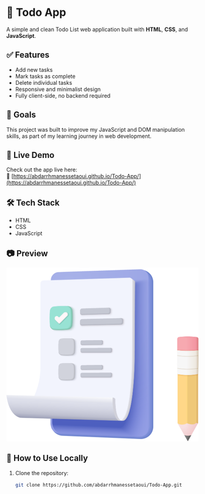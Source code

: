 # 📝 Todo App

A simple and clean Todo List web application built with **HTML**, **CSS**, and **JavaScript**.

## ✅ Features

- Add new tasks
- Mark tasks as complete
- Delete individual tasks
- Responsive and minimalist design
- Fully client-side, no backend required

## 🎯 Goals

This project was built to improve my JavaScript and DOM manipulation skills, as part of my learning journey in web development.

## 🚀 Live Demo

Check out the app live here:  
🔗 [https://abdarrhmanessetaoui.github.io/Todo-App/](https://abdarrhmanessetaoui.github.io/Todo-App/)

## 🛠️ Tech Stack

- HTML
- CSS
- JavaScript

## 📷 Preview

![App Preview](logo.PNG)

## 📁 How to Use Locally

1. Clone the repository:
   ```bash
   git clone https://github.com/abdarrhmanessetaoui/Todo-App.git
